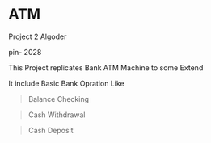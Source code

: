 # ATM
Project 2 Algoder 

pin- 2028

This Project replicates Bank ATM Machine to some Extend


It include Basic Bank Opration Like
>Balance Checking 

>Cash Withdrawal

>Cash Deposit
